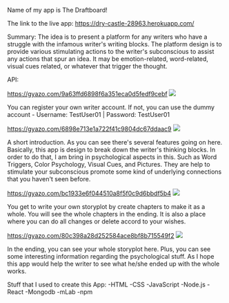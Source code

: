 Name of my app is The Draftboard!

The link to the live app: https://dry-castle-28963.herokuapp.com/

Summary: The idea is to present a platform for any writers who have a struggle with the infamous writer's writing blocks. The platform design is to provide various stimulating actions to the writer's subconscious to assist any actions that spur an idea. It may be emotion-related, word-related, visual cues related, or whatever that trigger the thought. 

API:

https://gyazo.com/9a63ffd6898f6a351eca0d5fedf9cebf
<img src="https://i.gyazo.com/9a63ffd6898f6a351eca0d5fedf9cebf.png">

You can register your own writer account.
If not, you can use the dummy account - Username: TestUser01 | Password: TestUser01

https://gyazo.com/6898e713e1a722f41c9804dc67ddaac9
<img src="https://i.gyazo.com/6898e713e1a722f41c9804dc67ddaac9.png">

A short introduction. As you can see there's several features going on here. Basically, this app is design to break down the writer's thinking blocks. In order to do that, I am bring in psychological aspects in this. Such as Word Triggers, Color Psychology, Visual Cues, and Pictures. They are help to stimulate your subconscious promote some kind of underlying connections that you haven't seen before.

https://gyazo.com/bc1933e6f044510a8f5f0c9d6bbdf5b4
<img src="https://i.gyazo.com/bc1933e6f044510a8f5f0c9d6bbdf5b4.png">

You get to write your own storyplot by create chapters to make it as a whole. You will see the whole chapters in the ending. It is also a place where you can do all changes or delete accord to your wishes.

https://gyazo.com/80c398a28d252584ace8bf8b715549f2
<img src="https://i.gyazo.com/80c398a28d252584ace8bf8b715549f2.png">

In the ending, you can see your whole storyplot here. Plus, you can see some interesting information regarding the psychological stuff. As I hope this app would help the writer to see what he/she ended up with the whole works.

Stuff that I used to create this App:
-HTML
-CSS
-JavaScript
-Node.js
-React
-Mongodb
-mLab
-npm
